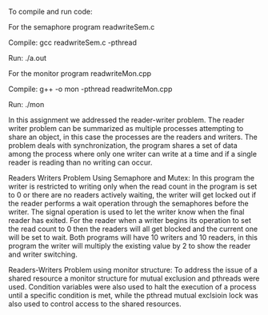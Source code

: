 To compile and run code:

For the semaphore program readwriteSem.c

Compile: gcc readwriteSem.c -pthread

Run: ./a.out

For the monitor program readwriteMon.cpp

Compile: g++ -o mon -pthread readwriteMon.cpp

Run: ./mon

In this assignment we addressed the reader-writer problem. The reader writer problem can be summarized as multiple processes attempting to share an object, in this case the processes are the readers and writers. The problem deals with synchronization, the program shares a set of data among the process where only one writer can write at a time and if a single reader is reading than no writing can occur. 

Readers Writers Problem Using Semaphore and Mutex:
In this program the writer is restricted to writing only when the read count in the program is set to 0 or there are no readers actively waiting, the writer will get locked out if the reader performs a wait operation through the semaphores before the writer. The signal operation is used to let the writer know when the final reader has exited. For the reader when a writer begins its operation to set the read count to 0 then the readers will all get blocked and the current one will be set to wait. Both programs will have 10 writers and 10 readers, in this program the writer will multiply the existing value by 2 to show the reader and writer switching. 

Readers-Writers Problem using monitor structure:
To address the issue of a shared resource a monitor structure for mutual exclusion and pthreads were used. Condition variables were also used to halt the execution of a process until a specific condition is met, while the pthread mutual exclsioin lock was also used to control access to the shared resources. 

